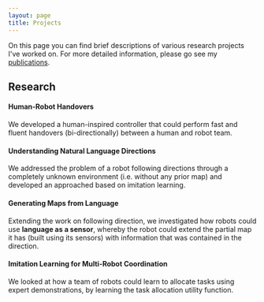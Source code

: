 ```yaml
---
layout: page
title: Projects
---
```


On this page you can find brief descriptions of various research projects I've worked on.
For more detailed information, please go see my [publications](/publications).

## Research

#### Human-Robot Handovers
We developed a human-inspired controller that could perform fast and fluent handovers (bi-directionally) between a human and robot team.

#### Understanding Natural Language Directions
We addressed the problem of a robot following directions through a completely unknown environment (i.e. without any prior map) and developed an approached based on imitation learning.

#### Generating Maps from Language

Extending the work on following direction, we investigated how robots could use **language as a sensor**, whereby the robot could extend the partial map it has (built using its sensors) with information that was contained in the direction.

#### Imitation Learning for Multi-Robot Coordination

We looked at how a team of robots could learn to allocate tasks using expert demonstrations, by learning the task allocation utility function.
